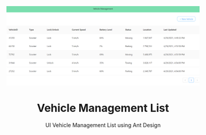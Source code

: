 <p align="center">
    <img alt="Cyril Marcus" src="src/img/veh.png" width="700" />
  </a>
</p>
<h1 align="center">
  Vehicle Management List
</h1>

<p align="center">
  UI Vehicle Management List using Ant Design
</p>
